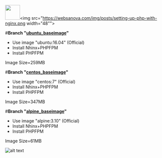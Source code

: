<img src="https://cdn.freebiesupply.com/logos/large/2x/ubuntu-4-logo-png-transparent.png" width="48"><img src="https://websanova.com/img/posts/setting-up-php-with-nginx.png width="48"">

#**Branch "[ubuntu_baseimage](https://github.com/ros-kamach/baseimage_nginx_phpfpm/tree/ubuntu_baseimage)"**
   - Use image "ubuntu:16.04" (Official)
   - Install Nhinx+PHPFPM
   - Install  PHPFPM
      
  Image Size=259MB
   
#**Branch "[centos_baseimage](https://github.com/ros-kamach/baseimage_nginx_phpfpm/tree/centos_baseimage)"**
   - Use image "centos:7" (Official)
   - Install Nhinx+PHPFPM
   - Install  PHPFPM
   
  Image Size=347MB
   
#**Branch "[alpine_baseimage](https://github.com/ros-kamach/baseimage_nginx_phpfpm/tree/alpine_baseimage)"**
   - Use image "alpine:3.10" (Official)
   - Install Nhinx+PHPFPM
   - Install  PHPFPM
 
  Image Size=61MB

![alt text](https://websanova.com/img/posts/setting-up-php-with-nginx.png)
